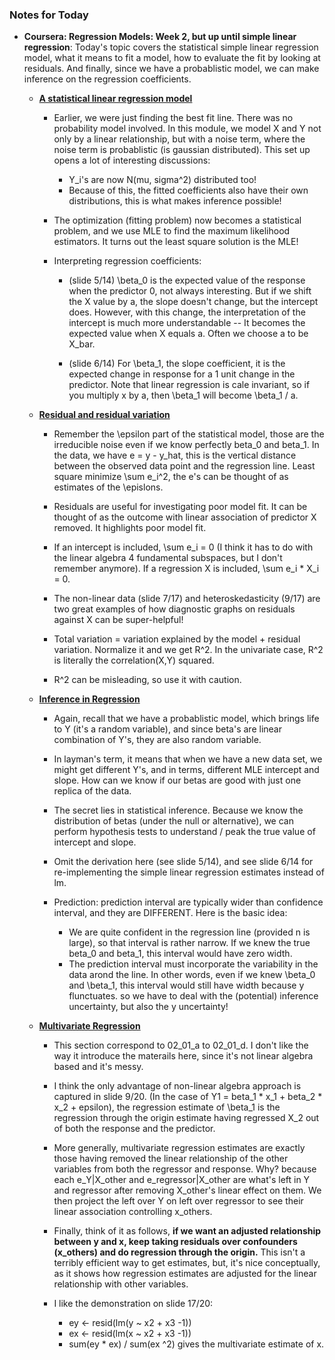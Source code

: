 ### Notes for Today

* **Coursera: Regression Models: Week 2, but up until simple linear regression**: Today's topic covers the statistical simple linear regression model, what it means to fit a model, how to evaluate the fit by looking at residuals. And finally, since we have a probablistic model, we can make inference on the regression coefficients. 

	* [**A statistical linear regression model**](http://bcaffo.github.io/courses/07_RegressionModels/01_05_linearRegression/#1)
		
		* Earlier, we were just finding the best fit line. There was no probability model involved. In this module, we model X and Y not only by a linear relationship, but with a noise term, where the noise term is probablistic (is gaussian distributed). This set up opens a lot of interesting discussions:
			
			* Y_i's are now N(mu, sigma^2) distributed too!
			* Because of this, the fitted coefficients also have their own distributions, this is what makes inference possible!
		
		* The optimization (fitting problem) now becomes a statistical problem, and we use MLE to find the maximum likelihood estimators. It turns out the least square solution is the MLE!

		* Interpreting regression coefficients:

			* (slide 5/14) \beta_0 is the expected value of the response when the predictor 0, not always interesting. But if we shift the X value by a, the slope doesn't change, but the intercept does. However, with this change, the interpretation of the intercept is much more understandable -- It becomes the expected value when X equals a. Often we choose a to be X_bar.

			* (slide 6/14) For \beta_1, the slope coefficient, it is the expected change in response for a 1 unit change in the predictor. Note that linear regression is cale invariant, so if you multiply x by a, then \beta_1 will become \beta_1 / a.

	* [**Residual and residual variation**](http://bcaffo.github.io/courses/07_RegressionModels/01_06_residualVariation/#1)

		* Remember the \epsilon part of the statistical model, those are the irreducible noise even if we know perfectly beta_0 and beta_1. In the data, we have e = y - y_hat, this is the vertical distance between the observed data point and the regression line. Least square minimize \sum e_i^2, the e's can be thought of as estimates of the \epislons.

		* Residuals are useful for investigating poor model fit. It can be thought of as the outcome with linear association of predictor X removed. It highlights poor model fit.

		* If an intercept is included, \sum e_i = 0 (I think it has to do with the linear algebra 4 fundamental subspaces, but I don't remember anymore). If a regression X is included, \sum e_i * X_i = 0.

		* The non-linear data (slide 7/17) and heteroskedasticity (9/17) are two great examples of how diagnostic graphs on residuals against X can be super-helpful!

		* Total variation = variation explained by the model + residual variation. Normalize it and we get R^2. In the univariate case, R^2 is literally the correlation(X,Y) squared.

		* R^2 can be misleading, so use it with caution.

	* [**Inference in Regression**](http://bcaffo.github.io/courses/07_RegressionModels/01_07_inference/#1)

		* Again, recall that we have a probablistic model, which brings life to Y (it's a random variable), and since beta's are linear combination of Y's, they are also random variable.

		* In layman's term, it means that when we have a new data set, we might get different Y's, and in terms, different MLE intercept and slope. How can we know if our betas are good with just one replica of the data.

		* The secret lies in statistical inference. Because we know the distribution of betas (under the null or alternative), we can perform hypothesis tests to understand / peak the true value of intercept and slope.

		* Omit the derivation here (see slide 5/14), and see slide 6/14 for re-implementing the simple linear regression estimates instead of lm.

		* Prediction: prediction interval are typically wider than confidence interval, and they are DIFFERENT. Here is the basic idea:
			* We are quite confident in the regression line (provided n is large), so that interval is rather narrow. If we knew the true beta_0 and beta_1, this interval would have zero width.
			* The prediction interval must incorporate the variability in the data arond the line. In other words, even if we knew \beta_0 and \beta_1, this interval would still have width because y flunctuates. so we have to deal with the (potential) inference uncertainty, but also the y uncertainty!

	* [**Multivariate Regression**](http://bcaffo.github.io/courses/07_RegressionModels/02_01_multivariate/#1)

		* This section correspond to 02_01_a to 02_01_d. I don't like the way it introduce the materails here, since it's not linear algebra based and it's messy.

		* I think the only advantage of non-linear algebra approach is captured in slide 9/20. (In the case of Y1 = beta_1 * x_1 + beta_2 * x_2 + epsilon), the regression estimate of \beta_1 is the regression through the origin estimate having regressed X_2 out of both the response and the predictor.

		* More generally, multivariate regression estimates are exactly those having removed the linear relationship of the other variables from both the regressor and response. Why? because each e_Y|X_other and e_regressor|X_other are what's left in Y and regressor after removing X_other's linear effect on them. We then project the left over Y on left over regressor to see their linear association controlling x_others.

		* Finally, think of it as follows, **if we want an adjusted relationship between y and x, keep taking residuals over confounders (x_others) and do regression through the origin.** This isn't a terribly efficient way to get estimates, but, it's nice conceptually, as it shows how regression estimates are adjusted for the linear relationship with other variables. 

		* I like the demonstration on slide 17/20:
			* ey <- resid(lm(y ~ x2 + x3 -1))
			* ex <- resid(lm(x ~ x2 + x3 -1))
			* sum(ey * ex) / sum(ex ^2) gives the multivariate estimate of x.
